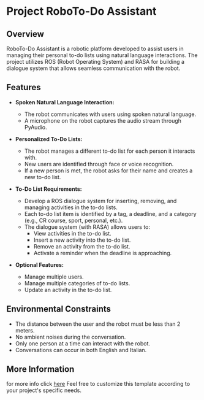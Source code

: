 # Project RoboTo-Do Assistant

## Overview

RoboTo-Do Assistant is a robotic platform developed to assist users in managing their personal to-do lists using natural language interactions. The project utilizes ROS (Robot Operating System) and RASA for building a dialogue system that allows seamless communication with the robot.

## Features

- **Spoken Natural Language Interaction:**
  - The robot communicates with users using spoken natural language.
  - A microphone on the robot captures the audio stream through PyAudio.

- **Personalized To-Do Lists:**
  - The robot manages a different to-do list for each person it interacts with.
  - New users are identified through face or voice recognition.
  - If a new person is met, the robot asks for their name and creates a new to-do list.

- **To-Do List Requirements:**
  - Develop a ROS dialogue system for inserting, removing, and managing activities in the to-do lists.
  - Each to-do list item is identified by a tag, a deadline, and a category (e.g., CR course, sport, personal, etc.).
  - The dialogue system (with RASA) allows users to:
    - View activities in the to-do list.
    - Insert a new activity into the to-do list.
    - Remove an activity from the to-do list.
    - Activate a reminder when the deadline is approaching.

- **Optional Features:**
  - Manage multiple users.
  - Manage multiple categories of to-do lists.
  - Update an activity in the to-do list.

## Environmental Constraints

- The distance between the user and the robot must be less than 2 meters.
- No ambient noises during the conversation.
- Only one person at a time can interact with the robot.
- Conversations can occur in both English and Italian.

## More Information
for more info click [here](https://github.com/CamillaSpi/DefinitivoCog/blob/main/ReportCRFinaleCognitive.pdf)
Feel free to customize this template according to your project's specific needs.
